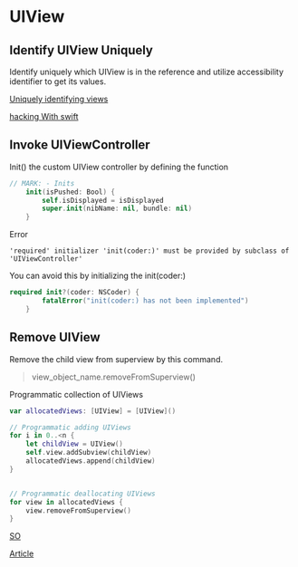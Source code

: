 # UIView

## Identify UIView Uniquely

Identify uniquely which UIView is in the reference and utilize accessibility identifier to get its values.

[Uniquely identifying views](https://theswiftdev.com/uniquely-identifying-views/)

[hacking With swift](https://www.hackingwithswift.com/example-code/uikit/how-to-find-a-uiview-subview-using-viewwithtag)

## Invoke UIViewController

Init\(\) the custom UIView controller by defining the function

```swift
// MARK: - Inits
    init(isPushed: Bool) {
        self.isDisplayed = isDisplayed
        super.init(nibName: nil, bundle: nil)
    }
```

Error

```text
'required' initializer 'init(coder:)' must be provided by subclass of 'UIViewController'
```

You can avoid this by initializing the init\(coder:\)

```swift
required init?(coder: NSCoder) {
        fatalError("init(coder:) has not been implemented")
    }
```



## Remove UIView

Remove the child view from superview by this command.
> view_object_name.removeFromSuperview()

Programmatic collection of UIViews
```swift
var allocatedViews: [UIView] = [UIView]()

// Programmatic adding UIViews 
for i in 0..<n {
	let childView = UIView()
	self.view.addSubview(childView)
	allocatedViews.append(childView)
}


// Programmatic deallocating UIViews
for view in allocatedViews {
    view.removeFromSuperview()
}

```
[SO](https://stackoverflow.com/questions/26569159/remove-programmatically-added-uiimageview)

[Article](http://swiftdeveloperblog.com/add-subview-and-remove-subview-example-in-swift/)
